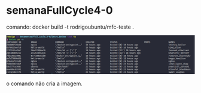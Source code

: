 # semanaFullCycle4-0

comando: docker build -t rodrigoubuntu/mfc-teste .



<img src="https://github.com/netrodslessa/semanaFullCycle4-0/blob/master/Captura%20de%20tela%20de%202020-08-25%2013-00-34.png?raw=true"/>


o comando não cria a imagem.
